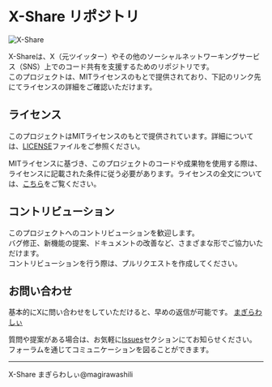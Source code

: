 # X-Share リポジトリ

![X-Share](https://repository-images.githubusercontent.com/680777217/23bdfc6c-2802-4447-96e6-e181724b08b1)

X-Shareは、X（元ツイッター）やその他のソーシャルネットワーキングサービス（SNS）上でのコード共有を支援するためのリポジトリです。  
このプロジェクトは、MITライセンスのもとで提供されており、下記のリンク先にてライセンスの詳細をご確認いただけます。

## ライセンス

このプロジェクトはMITライセンスのもとで提供されています。詳細については、[LICENSE](https://github.com/MT472562/X-Share/blob/main/LICENSE)ファイルをご参照ください。

MITライセンスに基づき、このプロジェクトのコードや成果物を使用する際は、ライセンスに記載された条件に従う必要があります。ライセンスの全文については、[こちら](https://github.com/MT472562/X-Share/blob/main/LICENSE)をご覧ください。

## コントリビューション

このプロジェクトへのコントリビューションを歓迎します。  
バグ修正、新機能の提案、ドキュメントの改善など、さまざまな形でご協力いただけます。  
コントリビューションを行う際は、プルリクエストを作成してください。  

## お問い合わせ

基本的にXに問い合わせをしていただけると、早めの返信が可能です。
[まぎらわしぃ](https://twitter.com/magirawashili)  

質問や提案がある場合は、お気軽に[Issues](https://github.com/MT472562/X-Share/issues)セクションにてお知らせください。  
フォーラムを通じてコミュニケーションを図ることができます。


---
X-Share まぎらわしぃ@magirawashili
